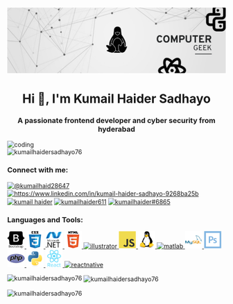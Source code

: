 ![logo](https://github.com/kumailhaidersadhayo76/kumailhaidersadhyo76/blob/main/Beige%20%26%20Black%20Geometric%20Technology%20LinkedIn%20Banner.png)
<h1 align="center">Hi 👋, I'm Kumail Haider Sadhayo</h1>
<h3 align="center">A passionate frontend developer and cyber security from hyderabad</h3>
<img align='right' alt='coding' width='600' src='https://miro.medium.com/v2/resize:fit:1400/1*1ojV4epPGRxhZE26dVI4pQ.gif'>
<p align="left"> <img src="https://komarev.com/ghpvc/?username=kumailhaidersadhayo76&label=Profile%20views&color=0e75b6&style=flat" alt="kumailhaidersadhayo76" /> </p>

<h3 align="left">Connect with me:</h3>
<p align="left">
<a href="https://twitter.com/@kumailhaid28647" target="blank"><img align="center" src="https://raw.githubusercontent.com/rahuldkjain/github-profile-readme-generator/master/src/images/icons/Social/twitter.svg" alt="@kumailhaid28647" height="30" width="40" /></a>
<a href="https://linkedin.com/in/https://www.linkedin.com/in/kumail-haider-sadhayo-9268ba25b" target="blank"><img align="center" src="https://raw.githubusercontent.com/rahuldkjain/github-profile-readme-generator/master/src/images/icons/Social/linked-in-alt.svg" alt="https://www.linkedin.com/in/kumail-haider-sadhayo-9268ba25b" height="30" width="40" /></a>
<a href="https://fb.com/kumail haider" target="blank"><img align="center" src="https://raw.githubusercontent.com/rahuldkjain/github-profile-readme-generator/master/src/images/icons/Social/facebook.svg" alt="kumail haider" height="30" width="40" /></a>
<a href="https://instagram.com/kumailhaider611" target="blank"><img align="center" src="https://raw.githubusercontent.com/rahuldkjain/github-profile-readme-generator/master/src/images/icons/Social/instagram.svg" alt="kumailhaider611" height="30" width="40" /></a>
<a href="https://discord.gg/kumailhaider#6865" target="blank"><img align="center" src="https://raw.githubusercontent.com/rahuldkjain/github-profile-readme-generator/master/src/images/icons/Social/discord.svg" alt="kumailhaider#6865" height="30" width="40" /></a>
</p>

<h3 align="left">Languages and Tools:</h3>
<p align="left"> <a href="https://getbootstrap.com" target="_blank" rel="noreferrer"> <img src="https://raw.githubusercontent.com/devicons/devicon/master/icons/bootstrap/bootstrap-plain-wordmark.svg" alt="bootstrap" width="40" height="40"/> </a> <a href="https://www.w3schools.com/css/" target="_blank" rel="noreferrer"> <img src="https://raw.githubusercontent.com/devicons/devicon/master/icons/css3/css3-original-wordmark.svg" alt="css3" width="40" height="40"/> </a> <a href="https://dotnet.microsoft.com/" target="_blank" rel="noreferrer"> <img src="https://raw.githubusercontent.com/devicons/devicon/master/icons/dot-net/dot-net-original-wordmark.svg" alt="dotnet" width="40" height="40"/> </a> <a href="https://www.w3.org/html/" target="_blank" rel="noreferrer"> <img src="https://raw.githubusercontent.com/devicons/devicon/master/icons/html5/html5-original-wordmark.svg" alt="html5" width="40" height="40"/> </a> <a href="https://www.adobe.com/in/products/illustrator.html" target="_blank" rel="noreferrer"> <img src="https://www.vectorlogo.zone/logos/adobe_illustrator/adobe_illustrator-icon.svg" alt="illustrator" width="40" height="40"/> </a> <a href="https://developer.mozilla.org/en-US/docs/Web/JavaScript" target="_blank" rel="noreferrer"> <img src="https://raw.githubusercontent.com/devicons/devicon/master/icons/javascript/javascript-original.svg" alt="javascript" width="40" height="40"/> </a> <a href="https://www.linux.org/" target="_blank" rel="noreferrer"> <img src="https://raw.githubusercontent.com/devicons/devicon/master/icons/linux/linux-original.svg" alt="linux" width="40" height="40"/> </a> <a href="https://www.mathworks.com/" target="_blank" rel="noreferrer"> <img src="https://upload.wikimedia.org/wikipedia/commons/2/21/Matlab_Logo.png" alt="matlab" width="40" height="40"/> </a> <a href="https://www.mysql.com/" target="_blank" rel="noreferrer"> <img src="https://raw.githubusercontent.com/devicons/devicon/master/icons/mysql/mysql-original-wordmark.svg" alt="mysql" width="40" height="40"/> </a> <a href="https://www.photoshop.com/en" target="_blank" rel="noreferrer"> <img src="https://raw.githubusercontent.com/devicons/devicon/master/icons/photoshop/photoshop-line.svg" alt="photoshop" width="40" height="40"/> </a> <a href="https://www.php.net" target="_blank" rel="noreferrer"> <img src="https://raw.githubusercontent.com/devicons/devicon/master/icons/php/php-original.svg" alt="php" width="40" height="40"/> </a> <a href="https://www.python.org" target="_blank" rel="noreferrer"> <img src="https://raw.githubusercontent.com/devicons/devicon/master/icons/python/python-original.svg" alt="python" width="40" height="40"/> </a> <a href="https://reactjs.org/" target="_blank" rel="noreferrer"> <img src="https://raw.githubusercontent.com/devicons/devicon/master/icons/react/react-original-wordmark.svg" alt="react" width="40" height="40"/> </a> <a href="https://reactnative.dev/" target="_blank" rel="noreferrer"> <img src="https://reactnative.dev/img/header_logo.svg" alt="reactnative" width="40" height="40"/> </a> </p>

<p><img align="left" src="https://github-readme-stats.vercel.app/api/top-langs?username=kumailhaidersadhayo76&show_icons=true&locale=en&layout=compact" alt="kumailhaidersadhayo76" /></p>

<p>&nbsp;<img align="center" src="https://github-readme-stats.vercel.app/api?username=kumailhaidersadhayo76&show_icons=true&locale=en" alt="kumailhaidersadhayo76" /></p>

<p><img align="center" src="https://github-readme-streak-stats.herokuapp.com/?user=kumailhaidersadhayo76&" alt="kumailhaidersadhayo76" /></p>
